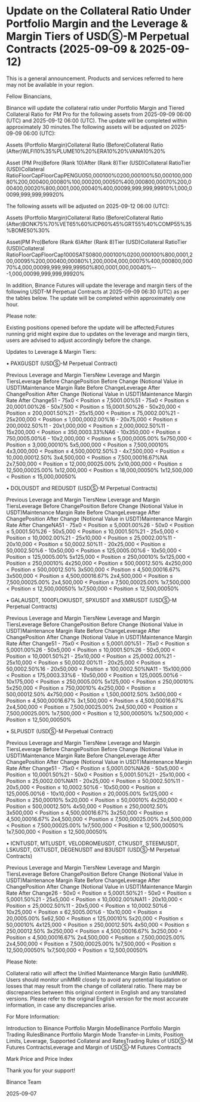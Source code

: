 # Update on the Collateral Ratio Under Portfolio Margin and the Leverage & Margin Tiers of USDⓈ-M Perpetual Contracts (2025-09-09 & 2025-09-12)

This is a general announcement. Products and services referred to here may not be available in your region.

Fellow Binancians,

Binance will update the collateral ratio under Portfolio Margin and Tiered Collateral Ratio for PM Pro for the following assets from 2025-09-09 06:00 (UTC) and 2025-09-12 06:00 (UTC). The update will be completed within approximately 30 minutes.The following assets will be adjusted on 2025-09-09 06:00 (UTC): 

Assets (Portfolio Margin)Collateral Ratio (Before)Collateral Ratio (After)WLFI10%35%PLUME10%20%ERA10%20%VANA10%20%

Asset (PM Pro)Before (Rank 10)After (Rank 8)Tier (USD)Collateral RatioTier (USD)Collateral RatioFloorCapFloorCapPENGU050,000100%0200,000100%50,000100,00080%200,000400,00080%100,000200,00050%400,000800,00070%200,000400,00020%800,0001,000,00040%400,00099,999,999,99910%1,000,00099,999,999,99920%

The following assets will be adjusted on 2025-09-12 06:00 (UTC): 

Assets (Portfolio Margin)Collateral Ratio (Before)Collateral Ratio (After)BONK75%70%VET65%60%ICP60%45%GRT55%40%COMP55%35%BOME50%30%

Asset(PM Pro)Before (Rank 6)After (Rank 8)Tier (USD)Collateral RatioTier (USD)Collateral RatioFloorCapFloorCap1000SATS0800,000100%0200,000100%800,0001,200,00095%200,000400,00080%1,200,0004,000,00075%400,000800,00070%4,000,00099,999,999,99950%800,0001,000,00040%---1,000,00099,999,999,99920%

In addition, Binance Futures will update the leverage and margin tiers of the following USDT-M Perpetual Contracts at 2025-09-09 06:30 (UTC) as per the tables below. The update will be completed within approximately one hour.

Please note:

Existing positions opened before the update will be affected;Futures running grid might expire due to updates on the leverage and margin tiers, users are advised to adjust accordingly before the change.

Updates to Leverage & Margin Tiers:

• PAXGUSDT (USDⓈ-M Perpetual Contract)

Previous Leverage and Margin TiersNew Leverage and Margin TiersLeverage Before ChangePosition Before Change (Notional Value in USDT)Maintenance Margin Rate Before ChangeLeverage After ChangePosition After Change (Notional Value in USDT)Maintenance Margin Rate After Change51 - 75x0 < Position ≤ 7,5001.00%51 - 75x0 < Position ≤ 20,0001.00%26 - 50x7,500 < Position ≤ 15,0001.50%26 - 50x20,000 < Position ≤ 200,0001.50%21 - 25x15,000 < Position ≤ 75,0002.00%21 - 25x200,000 < Position ≤ 1,000,0002.00%16 - 20x75,000 < Position ≤ 200,0002.50%11 - 20x1,000,000 < Position ≤ 2,000,0002.50%11 - 15x200,000 < Position ≤ 350,0003.33%NA6 - 10x350,000 < Position ≤ 750,0005.00%6 - 10x2,000,000 < Position ≤ 5,000,0005.00% 5x750,000 < Position ≤ 3,000,00010% 5x5,000,000 < Position ≤ 7,500,00010% 4x3,000,000 < Position ≤ 4,500,00012.50%3 - 4x7,500,000 < Position ≤ 10,000,00012.50% 3x4,500,000 < Position ≤ 7,500,00016.67%NA 2x7,500,000 < Position ≤ 12,000,00025.00% 2x10,000,000 < Position ≤ 12,500,00025.00% 1x12,000,000 < Position ≤ 18,000,00050% 1x12,500,000 < Position ≤ 15,000,00050%

• DOLOUSDT and REDUSDT (USDⓈ-M Perpetual Contracts)

Previous Leverage and Margin TiersNew Leverage and Margin TiersLeverage Before ChangePosition Before Change (Notional Value in USDT)Maintenance Margin Rate Before ChangeLeverage After ChangePosition After Change (Notional Value in USDT)Maintenance Margin Rate After ChangeNA51 - 75x0 < Position ≤ 5,0001.00%26 - 50x0 < Position ≤ 5,0001.50%26 - 50x5,000 < Position ≤ 10,0001.50%21 - 25x5,000 < Position ≤ 10,0002.00%21 - 25x10,000 < Position ≤ 25,0002.00%11 - 20x10,000 < Position ≤ 50,0002.50%11 - 20x25,000 < Position ≤ 50,0002.50%6 - 10x50,000 < Position ≤ 125,0005.00%6 - 10x50,000 < Position ≤ 125,0005.00% 5x125,000 < Position ≤ 250,00010% 5x125,000 < Position ≤ 250,00010% 4x250,000 < Position ≤ 500,00012.50% 4x250,000 < Position ≤ 500,00012.50% 3x500,000 < Position ≤ 4,500,00016.67% 3x500,000 < Position ≤ 4,500,00016.67% 2x4,500,000 < Position ≤ 7,500,00025.00% 2x4,500,000 < Position ≤ 7,500,00025.00% 1x7,500,000 < Position ≤ 12,500,00050% 1x7,500,000 < Position ≤ 12,500,00050%

• GALAUSDT, 1000FLOKIUSDT, SPXUSDT and XMRUSDT (USDⓈ-M Perpetual Contracts)

Previous Leverage and Margin TiersNew Leverage and Margin TiersLeverage Before ChangePosition Before Change (Notional Value in USDT)Maintenance Margin Rate Before ChangeLeverage After ChangePosition After Change (Notional Value in USDT)Maintenance Margin Rate After Change51 - 75x0 < Position ≤ 5,0001.00%51 - 75x0 < Position ≤ 5,0001.00%26 - 50x5,000 < Position ≤ 10,0001.50%26 - 50x5,000 < Position ≤ 10,0001.50%21 - 25x10,000 < Position ≤ 25,0002.00%21 - 25x10,000 < Position ≤ 50,0002.00%11 - 20x25,000 < Position ≤ 50,0002.50%16 - 20x50,000 < Position ≤ 100,0002.50%NA11 - 15x100,000 < Position ≤ 175,0003.33%6 - 10x50,000 < Position ≤ 125,0005.00%6 - 10x175,000 < Position ≤ 250,0005.00% 5x125,000 < Position ≤ 250,00010% 5x250,000 < Position ≤ 750,00010% 4x250,000 < Position ≤ 500,00012.50% 4x750,000 < Position ≤ 1,500,00012.50% 3x500,000 < Position ≤ 4,500,00016.67% 3x1,500,000 < Position ≤ 4,500,00016.67% 2x4,500,000 < Position ≤ 7,500,00025.00% 2x4,500,000 < Position ≤ 7,500,00025.00% 1x7,500,000 < Position ≤ 12,500,00050% 1x7,500,000 < Position ≤ 12,500,00050%

• SLPUSDT (USDⓈ-M Perpetual Contract)

Previous Leverage and Margin TiersNew Leverage and Margin TiersLeverage Before ChangePosition Before Change (Notional Value in USDT)Maintenance Margin Rate Before ChangeLeverage After ChangePosition After Change (Notional Value in USDT)Maintenance Margin Rate After Change51 - 75x0 < Position ≤ 5,0001.00%NA26 - 50x5,000 < Position ≤ 10,0001.50%21 - 50x0 < Position ≤ 5,0001.50%21 - 25x10,000 < Position ≤ 25,0002.00%NA11 - 20x25,000 < Position ≤ 50,0002.50%11 - 20x5,000 < Position ≤ 10,0002.50%6 - 10x50,000 < Position ≤ 125,0005.00%6 - 10x10,000 < Position ≤ 20,0005.00% 5x125,000 < Position ≤ 250,00010% 5x20,000 < Position ≤ 50,00010% 4x250,000 < Position ≤ 500,00012.50% 4x50,000 < Position ≤ 250,00012.50% 3x500,000 < Position ≤ 4,500,00016.67% 3x250,000 < Position ≤ 4,500,00016.67% 2x4,500,000 < Position ≤ 7,500,00025.00% 2x4,500,000 < Position ≤ 7,500,00025.00% 1x7,500,000 < Position ≤ 12,500,00050% 1x7,500,000 < Position ≤ 12,500,00050%

• ICNTUSDT, MTLUSDT, VELODROMEUSDT, CTKUSDT, STEEMUSDT, LSKUSDT, OXTUSDT, DEGENUSDT and B3USDT (USDⓈ-M Perpetual Contracts)

Previous Leverage and Margin TiersNew Leverage and Margin TiersLeverage Before ChangePosition Before Change (Notional Value in USDT)Maintenance Margin Rate Before ChangeLeverage After ChangePosition After Change (Notional Value in USDT)Maintenance Margin Rate After Change26 - 50x0 < Position ≤ 5,0001.50%21 - 50x0 < Position ≤ 5,0001.50%21 - 25x5,000 < Position ≤ 10,0002.00%NA11 - 20x10,000 < Position ≤ 25,0002.50%11 - 20x5,000 < Position ≤ 10,0002.50%6 - 10x25,000 < Position ≤ 62,5005.00%6 - 10x10,000 < Position ≤ 20,0005.00% 5x62,500 < Position ≤ 125,00010% 5x20,000 < Position ≤ 50,00010% 4x125,000 < Position ≤ 250,00012.50% 4x50,000 < Position ≤ 250,00012.50% 3x250,000 < Position ≤ 4,500,00016.67% 3x250,000 < Position ≤ 4,500,00016.67% 2x4,500,000 < Position ≤ 7,500,00025.00% 2x4,500,000 < Position ≤ 7,500,00025.00% 1x7,500,000 < Position ≤ 12,500,00050% 1x7,500,000 < Position ≤ 12,500,00050%

Please Note: 

Collateral ratio will affect the Unified Maintenance Margin Ratio (uniMMR). Users should monitor uniMMR closely to avoid any potential liquidation or losses that may result from the change of collateral ratio. There may be discrepancies between this original content in English and any translated versions. Please refer to the original English version for the most accurate information, in case any discrepancies arise.

For More Information:

Introduction to Binance Portfolio Margin ModeBinance Portfolio Margin Trading RulesBinance Portfolio Margin Mode Transfer-in Limits, Position Limits, Leverage, Supported Collateral and RatesTrading Rules of USDⓈ-M Futures ContractsLeverage and Margin of USDⓈ-M Futures Contracts

Mark Price and Price Index

Thank you for your support!

Binance Team

2025-09-07